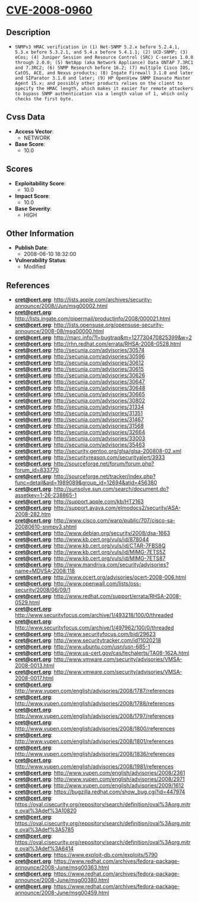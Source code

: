 
# [CVE-2008-0960](http://lists.apple.com/archives/security-announce/2008//Jun/msg00002.html)

## Description

- `SNMPv3 HMAC verification in (1) Net-SNMP 5.2.x before 5.2.4.1, 5.3.x before 5.3.2.1, and 5.4.x before 5.4.1.1; (2) UCD-SNMP; (3) eCos; (4) Juniper Session and Resource Control (SRC) C-series 1.0.0 through 2.0.0; (5) NetApp (aka Network Appliance) Data ONTAP 7.3RC1 and 7.3RC2; (6) SNMP Research before 16.2; (7) multiple Cisco IOS, CatOS, ACE, and Nexus products; (8) Ingate Firewall 3.1.0 and later and SIParator 3.1.0 and later; (9) HP OpenView SNMP Emanate Master Agent 15.x; and possibly other products relies on the client to specify the HMAC length, which makes it easier for remote attackers to bypass SNMP authentication via a length value of 1, which only checks the first byte.`

## Cvss Data

- **Access Vector**:
  - NETWORK
- **Base Score**:
  - 10.0

## Scores

- **Exploitability Score**:
  - 10.0
- **Impact Score**:
  - 10.0
- **Base Severity**:
  - HIGH

## Other Information

- **Publish Date**:
  - 2008-06-10 18:32:00
- **Vulnerability Status**:
  - Modified

## References

- **cret@cert.org**: http://lists.apple.com/archives/security-announce/2008//Jun/msg00002.html
- **cret@cert.org**: http://lists.ingate.com/pipermail/productinfo/2008/000021.html
- **cret@cert.org**: http://lists.opensuse.org/opensuse-security-announce/2008-08/msg00000.html
- **cret@cert.org**: http://marc.info/?l=bugtraq&m=127730470825399&w=2
- **cret@cert.org**: http://rhn.redhat.com/errata/RHSA-2008-0528.html
- **cret@cert.org**: http://secunia.com/advisories/30574
- **cret@cert.org**: http://secunia.com/advisories/30596
- **cret@cert.org**: http://secunia.com/advisories/30612
- **cret@cert.org**: http://secunia.com/advisories/30615
- **cret@cert.org**: http://secunia.com/advisories/30626
- **cret@cert.org**: http://secunia.com/advisories/30647
- **cret@cert.org**: http://secunia.com/advisories/30648
- **cret@cert.org**: http://secunia.com/advisories/30665
- **cret@cert.org**: http://secunia.com/advisories/30802
- **cret@cert.org**: http://secunia.com/advisories/31334
- **cret@cert.org**: http://secunia.com/advisories/31351
- **cret@cert.org**: http://secunia.com/advisories/31467
- **cret@cert.org**: http://secunia.com/advisories/31568
- **cret@cert.org**: http://secunia.com/advisories/32664
- **cret@cert.org**: http://secunia.com/advisories/33003
- **cret@cert.org**: http://secunia.com/advisories/35463
- **cret@cert.org**: http://security.gentoo.org/glsa/glsa-200808-02.xml
- **cret@cert.org**: http://securityreason.com/securityalert/3933
- **cret@cert.org**: http://sourceforge.net/forum/forum.php?forum_id=833770
- **cret@cert.org**: http://sourceforge.net/tracker/index.php?func=detail&aid=1989089&group_id=12694&atid=456380
- **cret@cert.org**: http://sunsolve.sun.com/search/document.do?assetkey=1-26-238865-1
- **cret@cert.org**: http://support.apple.com/kb/HT2163
- **cret@cert.org**: http://support.avaya.com/elmodocs2/security/ASA-2008-282.htm
- **cret@cert.org**: http://www.cisco.com/warp/public/707/cisco-sa-20080610-snmpv3.shtml
- **cret@cert.org**: http://www.debian.org/security/2008/dsa-1663
- **cret@cert.org**: http://www.kb.cert.org/vuls/id/878044
- **cret@cert.org**: http://www.kb.cert.org/vuls/id/CTAR-7FBS8Q
- **cret@cert.org**: http://www.kb.cert.org/vuls/id/MIMG-7ETS5Z
- **cret@cert.org**: http://www.kb.cert.org/vuls/id/MIMG-7ETS87
- **cret@cert.org**: http://www.mandriva.com/security/advisories?name=MDVSA-2008:118
- **cret@cert.org**: http://www.ocert.org/advisories/ocert-2008-006.html
- **cret@cert.org**: http://www.openwall.com/lists/oss-security/2008/06/09/1
- **cret@cert.org**: http://www.redhat.com/support/errata/RHSA-2008-0529.html
- **cret@cert.org**: http://www.securityfocus.com/archive/1/493218/100/0/threaded
- **cret@cert.org**: http://www.securityfocus.com/archive/1/497962/100/0/threaded
- **cret@cert.org**: http://www.securityfocus.com/bid/29623
- **cret@cert.org**: http://www.securitytracker.com/id?1020218
- **cret@cert.org**: http://www.ubuntu.com/usn/usn-685-1
- **cret@cert.org**: http://www.us-cert.gov/cas/techalerts/TA08-162A.html
- **cret@cert.org**: http://www.vmware.com/security/advisories/VMSA-2008-0013.html
- **cret@cert.org**: http://www.vmware.com/security/advisories/VMSA-2008-0017.html
- **cret@cert.org**: http://www.vupen.com/english/advisories/2008/1787/references
- **cret@cert.org**: http://www.vupen.com/english/advisories/2008/1788/references
- **cret@cert.org**: http://www.vupen.com/english/advisories/2008/1797/references
- **cret@cert.org**: http://www.vupen.com/english/advisories/2008/1800/references
- **cret@cert.org**: http://www.vupen.com/english/advisories/2008/1801/references
- **cret@cert.org**: http://www.vupen.com/english/advisories/2008/1836/references
- **cret@cert.org**: http://www.vupen.com/english/advisories/2008/1981/references
- **cret@cert.org**: http://www.vupen.com/english/advisories/2008/2361
- **cret@cert.org**: http://www.vupen.com/english/advisories/2008/2971
- **cret@cert.org**: http://www.vupen.com/english/advisories/2009/1612
- **cret@cert.org**: https://bugzilla.redhat.com/show_bug.cgi?id=447974
- **cret@cert.org**: https://oval.cisecurity.org/repository/search/definition/oval%3Aorg.mitre.oval%3Adef%3A10820
- **cret@cert.org**: https://oval.cisecurity.org/repository/search/definition/oval%3Aorg.mitre.oval%3Adef%3A5785
- **cret@cert.org**: https://oval.cisecurity.org/repository/search/definition/oval%3Aorg.mitre.oval%3Adef%3A6414
- **cret@cert.org**: https://www.exploit-db.com/exploits/5790
- **cret@cert.org**: https://www.redhat.com/archives/fedora-package-announce/2008-June/msg00363.html
- **cret@cert.org**: https://www.redhat.com/archives/fedora-package-announce/2008-June/msg00380.html
- **cret@cert.org**: https://www.redhat.com/archives/fedora-package-announce/2008-June/msg00459.html
